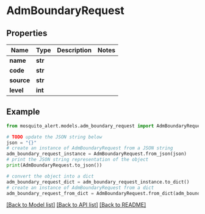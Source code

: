 # AdmBoundaryRequest


## Properties

Name | Type | Description | Notes
------------ | ------------- | ------------- | -------------
**name** | **str** |  | 
**code** | **str** |  | 
**source** | **str** |  | 
**level** | **int** |  | 

## Example

```python
from mosquito_alert.models.adm_boundary_request import AdmBoundaryRequest

# TODO update the JSON string below
json = "{}"
# create an instance of AdmBoundaryRequest from a JSON string
adm_boundary_request_instance = AdmBoundaryRequest.from_json(json)
# print the JSON string representation of the object
print(AdmBoundaryRequest.to_json())

# convert the object into a dict
adm_boundary_request_dict = adm_boundary_request_instance.to_dict()
# create an instance of AdmBoundaryRequest from a dict
adm_boundary_request_from_dict = AdmBoundaryRequest.from_dict(adm_boundary_request_dict)
```
[[Back to Model list]](../README.md#documentation-for-models) [[Back to API list]](../README.md#documentation-for-api-endpoints) [[Back to README]](../README.md)


